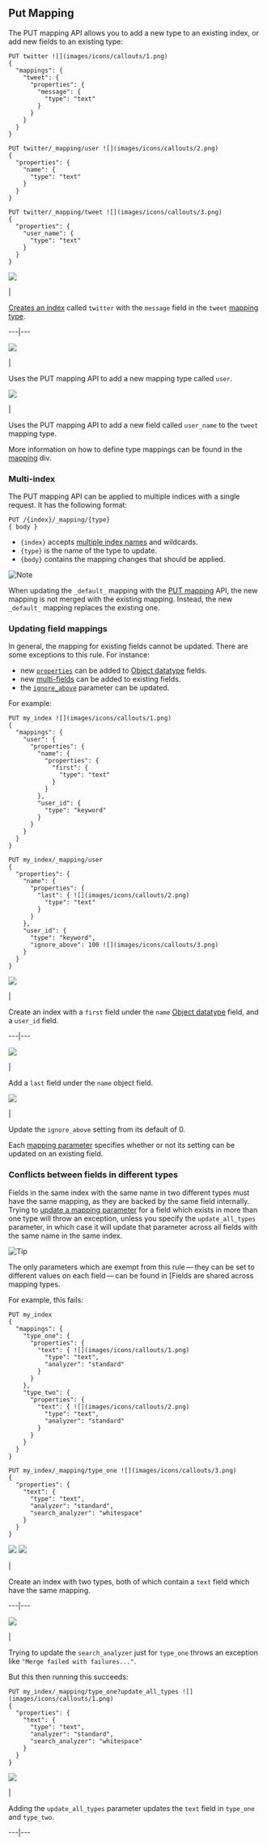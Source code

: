 ## Put Mapping

The PUT mapping API allows you to add a new type to an existing index, or add new fields to an existing type:
    
    
    PUT twitter ![](images/icons/callouts/1.png)
    {
      "mappings": {
        "tweet": {
          "properties": {
            "message": {
              "type": "text"
            }
          }
        }
      }
    }
    
    PUT twitter/_mapping/user ![](images/icons/callouts/2.png)
    {
      "properties": {
        "name": {
          "type": "text"
        }
      }
    }
    
    PUT twitter/_mapping/tweet ![](images/icons/callouts/3.png)
    {
      "properties": {
        "user_name": {
          "type": "text"
        }
      }
    }

![](images/icons/callouts/1.png)

| 

[Creates an index](indices-create-index.html) called `twitter` with the `message` field in the `tweet` [mapping type](mapping.html#mapping-type).   
  
---|---  
  
![](images/icons/callouts/2.png)

| 

Uses the PUT mapping API to add a new mapping type called `user`.   
  
![](images/icons/callouts/3.png)

| 

Uses the PUT mapping API to add a new field called `user_name` to the `tweet` mapping type.   
  
More information on how to define type mappings can be found in the [mapping](mapping.html) div.

### Multi-index

The PUT mapping API can be applied to multiple indices with a single request. It has the following format:
    
    
    PUT /{index}/_mapping/{type}
    { body }

  * `{index}` accepts [multiple index names](multi-index.html) and wildcards. 
  * `{type}` is the name of the type to update. 
  * `{body}` contains the mapping changes that should be applied. 



![Note](images/icons/note.png)

When updating the `_default_` mapping with the [PUT mapping](indices-put-mapping.html) API, the new mapping is not merged with the existing mapping. Instead, the new `_default_` mapping replaces the existing one.

### Updating field mappings

In general, the mapping for existing fields cannot be updated. There are some exceptions to this rule. For instance:

  * new [`properties`](properties.html) can be added to [Object datatype](object.html) fields. 
  * new [multi-fields](multi-fields.html) can be added to existing fields. 
  * the [`ignore_above`](ignore-above.html) parameter can be updated. 



For example:
    
    
    PUT my_index ![](images/icons/callouts/1.png)
    {
      "mappings": {
        "user": {
          "properties": {
            "name": {
              "properties": {
                "first": {
                  "type": "text"
                }
              }
            },
            "user_id": {
              "type": "keyword"
            }
          }
        }
      }
    }
    
    PUT my_index/_mapping/user
    {
      "properties": {
        "name": {
          "properties": {
            "last": { ![](images/icons/callouts/2.png)
              "type": "text"
            }
          }
        },
        "user_id": {
          "type": "keyword",
          "ignore_above": 100 ![](images/icons/callouts/3.png)
        }
      }
    }

![](images/icons/callouts/1.png)

| 

Create an index with a `first` field under the `name` [Object datatype](object.html) field, and a `user_id` field.   
  
---|---  
  
![](images/icons/callouts/2.png)

| 

Add a `last` field under the `name` object field.   
  
![](images/icons/callouts/3.png)

| 

Update the `ignore_above` setting from its default of 0.   
  
Each [mapping parameter](mapping-params.html) specifies whether or not its setting can be updated on an existing field.

### Conflicts between fields in different types

Fields in the same index with the same name in two different types must have the same mapping, as they are backed by the same field internally. Trying to [update a mapping parameter](indices-put-mapping.html#updating-field-mappings) for a field which exists in more than one type will throw an exception, unless you specify the `update_all_types` parameter, in which case it will update that parameter across all fields with the same name in the same index.

![Tip](images/icons/tip.png)

The only parameters which are exempt from this rule — they can be set to different values on each field — can be found in [Fields are shared across mapping types.

For example, this fails:
    
    
    PUT my_index
    {
      "mappings": {
        "type_one": {
          "properties": {
            "text": { ![](images/icons/callouts/1.png)
              "type": "text",
              "analyzer": "standard"
            }
          }
        },
        "type_two": {
          "properties": {
            "text": { ![](images/icons/callouts/2.png)
              "type": "text",
              "analyzer": "standard"
            }
          }
        }
      }
    }
    
    PUT my_index/_mapping/type_one ![](images/icons/callouts/3.png)
    {
      "properties": {
        "text": {
          "type": "text",
          "analyzer": "standard",
          "search_analyzer": "whitespace"
        }
      }
    }

![](images/icons/callouts/1.png) ![](images/icons/callouts/2.png)

| 

Create an index with two types, both of which contain a `text` field which have the same mapping.   
  
---|---  
  
![](images/icons/callouts/3.png)

| 

Trying to update the `search_analyzer` just for `type_one` throws an exception like `"Merge failed with failures..."`.   
  
But this then running this succeeds:
    
    
    PUT my_index/_mapping/type_one?update_all_types ![](images/icons/callouts/1.png)
    {
      "properties": {
        "text": {
          "type": "text",
          "analyzer": "standard",
          "search_analyzer": "whitespace"
        }
      }
    }

![](images/icons/callouts/1.png)

| 

Adding the `update_all_types` parameter updates the `text` field in `type_one` and `type_two`.   
  
---|---
